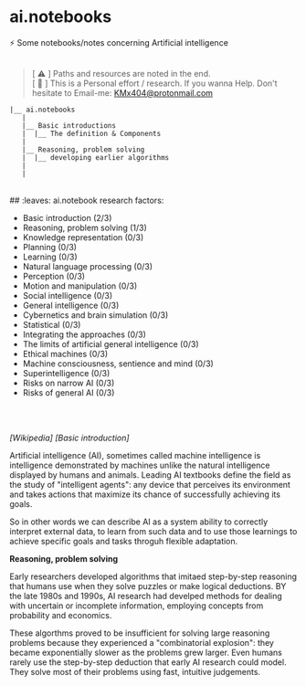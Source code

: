 # ai.notebooks <br />
:zap: Some notebooks/notes concerning Artificial intelligence 
<br />
<br />

>
> [ :warning: ] Paths and resources are noted in the end.  <br />
> [ :paperclip: ] This is a Personal effort / research. If you wanna Help. Don't hesitate to Email-me: KMx404@protonmail.com 
>  
>
>
>

```shell
|__ ai.notebooks
   |
   |__ Basic introductions
   |  |__ The definition & Components
   |
   |__ Reasoning, problem solving 
   |  |__ developing earlier algorithms 
   |
   |
``` 
<br />
## :leaves: ai.notebook research factors: <br />

* Basic introduction (2/3) <br />
* Reasoning, problem solving (1/3) <br />
* Knowledge representation (0/3) <br />
* Planning (0/3) <br /> 
* Learning (0/3) <br />
* Natural language processing (0/3) <br />
* Perception (0/3) <br />
* Motion and manipulation (0/3)  <br />
* Social intelligence (0/3) <br />
* General intelligence (0/3) <br />
* Cybernetics and brain simulation (0/3) <br />
* Statistical (0/3) <br />
* Integrating the approaches (0/3) <br />
* The limits of artificial general intelligence (0/3) <br />
* Ethical machines (0/3) <br />
* Machine consciousness, sentience and mind (0/3) <br />
* Superintelligence (0/3) <br />
* Risks on narrow AI (0/3) <br />
* Risks of general AI (0/3) <br />
<br />
<br />

<i>[Wikipedia]  [Basic introduction] </i> <br />

Artificial intelligence (AI), sometimes called machine intelligence is intelligence demonstrated by machines unlike the natural intelligence displayed by humans and animals. Leading AI textbooks define the field as the study of "intelligent agents": any device that perceives its environment and takes actions that maximize its chance of successfully achieving its goals. <br />

So in other words we can describe AI as a system ability to correctly interpret external data, to learn from such data and to use those learnings to achieve specific goals and tasks throguh flexible adaptation. <br /> 


<b>Reasoning, problem solving</b> <br />

Early researchers developed algorithms that imitaed step-by-step reasoning that humans use when they solve puzzles or make logical deductions. BY the late 1980s and 1990s, AI research had develped methods for dealing with uncertain or incomplete information, employing concepts from probability and economics. <br />

These algorthms proved to be insufficient for solving large reasoning problems because they experienced a "combinatorial explosion": they became exponentially slower as the problems grew larger. Even humans rarely use the step-by-step deduction that early AI research could model. They solve most of their problems using fast, intuitive judgements. <br />








